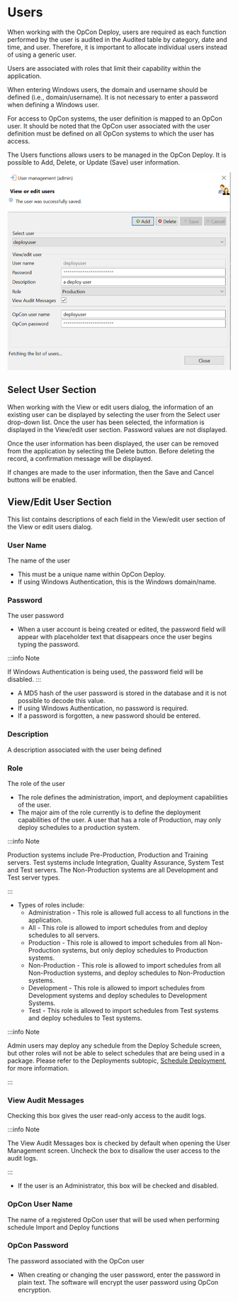 # Users

When working with the OpCon Deploy, users are required as each function performed by the user is audited in the Audited table by category, date and time, and user. Therefore, it is important to allocate individual users instead of using a generic user.

Users are associated with roles that limit their capability within the application.

When entering Windows users, the domain and username should be defined (i.e., domain/username). It is not necessary to enter a password when defining a Windows user.

For access to OpCon systems, the user definition is mapped to an OpCon user. It should be noted that the OpCon user associated with the user definition must be defined on all OpCon systems to which the user has access.

The Users functions allows users to be managed in the OpCon Deploy. It is possible to Add, Delete, or Update (Save) user information.

![Admin Dialog Image](../../static/img/admin-user-dialog.png)

## Select User Section

When working with the View or edit users dialog, the information of an existing user can be displayed by selecting the user from the Select user drop-down list. Once the user has been selected, the information is displayed in the View/edit user section. Password values are not displayed.

Once the user information has been displayed, the user can be removed from the application by selecting the Delete button. Before deleting the record, a confirmation message will be displayed.

If changes are made to the user information, then the Save and Cancel buttons will be enabled.

## View/Edit User Section

This list contains descriptions of each field in the View/edit user section of the View or edit users dialog.

### User Name

The name of the user
* This must be a unique name within OpCon Deploy.
* If using Windows Authentication, this is the Windows domain/name.

### Password

The user password
* When a user account is being created or edited, the password field will appear with placeholder text that disappears once the user begins typing the password.

:::info Note 

If Windows Authentication is being used, the password field will be disabled.
:::

* A MD5 hash of the user password is stored in the database and it is not possible to decode this value.
* If using Windows Authentication, no password is required.
* If a password is forgotten, a new password should be entered.

### Description

A description associated with the user being defined

### Role

The role of the user
* The role defines the administration, import, and deployment capabilities of the user.
* The major aim of the role currently is to define the deployment capabilities of the user. A user that has a role of Production, may only deploy schedules to a production system.

:::info Note

 Production systems include Pre-Production, Production and Training servers. Test systems include Integration, Quality Assurance, System Test and Test servers. The Non-Production systems are all Development and Test server types.

:::

* Types of roles include:
    * Administration - This role is allowed full access to all functions in the application.
    * All - This role is allowed to import schedules from and deploy schedules to all servers.
    * Production - This role is allowed to import schedules from all Non-Production systems, but only deploy schedules to Production systems.
    * Non-Production - This role is allowed to import schedules from all Non-Production systems, and deploy schedules to Non-Production systems.
    * Development - This role is allowed to import schedules from Development systems and deploy schedules to Development Systems.
    * Test - This role is allowed to import schedules from Test systems and deploy schedules to Test systems.

:::info Note

Admin users may deploy any schedule from the Deploy Schedule screen, but other roles will not be able to select schedules that are being used in a package. Please refer to the Deployments subtopic, [Schedule Deployment](../deployments/#schedule-deployment), for more information.

:::

### View Audit Messages

Checking this box gives the user read-only access to the audit logs.

:::info Note 

The View Audit Messages box is checked by default when opening the User Management screen. Uncheck the box to disallow the user access to the audit logs.

:::

* If the user is an Administrator, this box will be checked and disabled.

### OpCon User Name

The name of a registered OpCon user that will be used when performing schedule Import and Deploy functions

### OpCon Password

The password associated with the OpCon user
* When creating or changing the user password, enter the password in plain text. The software will encrypt the user password using OpCon encryption.

